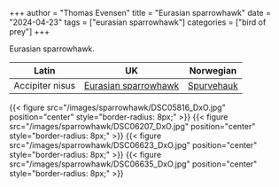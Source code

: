 +++
author = "Thomas Evensen"
title = "Eurasian sparrowhawk"
date = "2024-04-23"
tags = ["eurasian sparrowhawk"]
categories = ["bird of prey"]
+++

Eurasian sparrowhawk.


| Latin      | UK | Norwegian |
| --------- |  --------- |    --------- |
|  Accipiter nisus |  [Eurasian sparrowhawk](https://en.wikipedia.org/wiki/Eurasian_sparrowhawk) |  [Spurvehauk](https://no.wikipedia.org/wiki/Spurvehauk) |

{{< figure src="/images/sparrowhawk/DSC05816_DxO.jpg" position="center" style="border-radius: 8px;" >}}
{{< figure src="/images/sparrowhawk/DSC06207_DxO.jpg" position="center" style="border-radius: 8px;" >}}
{{< figure src="/images/sparrowhawk/DSC06623_DxO.jpg" position="center" style="border-radius: 8px;" >}}
{{< figure src="/images/sparrowhawk/DSC06635_DxO.jpg" position="center" style="border-radius: 8px;" >}}
